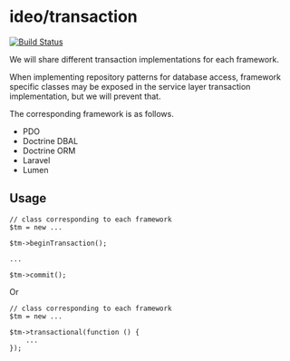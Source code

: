 # ideo/transaction
[![Build Status](https://travis-ci.org/aideo/transaction.svg?branch=master)](https://travis-ci.org/aideo/transaction)

We will share different transaction implementations for each framework.

When implementing repository patterns for database access, framework specific classes may be exposed in the service layer transaction implementation, but we will prevent that.

The corresponding framework is as follows.

- PDO
- Doctrine DBAL
- Doctrine ORM
- Laravel
- Lumen

## Usage

    // class corresponding to each framework
    $tm = new ... 
    
    $tm->beginTransaction();
    
    ...
    
    $tm->commit();

Or

    // class corresponding to each framework
    $tm = new ... 
    
    $tm->transactional(function () {
        ...
    });
